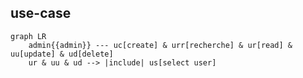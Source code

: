 ## use-case
```mermaid
graph LR
    admin{{admin}} --- uc[create] & urr[recherche] & ur[read] & uu[update] & ud[delete]
    ur & uu & ud --> |include| us[select user]
```
